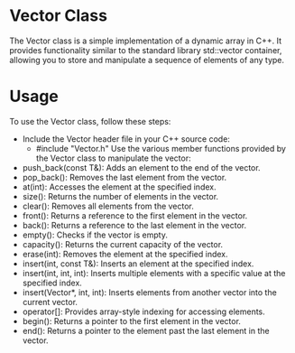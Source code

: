 # Vector Class
The Vector class is a simple implementation of a dynamic array in C++. It provides functionality similar to the standard library std::vector container, allowing you to store and manipulate a sequence of elements of any type.
# Usage
To use the Vector class, follow these steps:
- Include the Vector header file in your C++ source code:
  - #include "Vector.h"
Use the various member functions provided by the Vector class to manipulate the vector:
- push_back(const T&): Adds an element to the end of the vector.
- pop_back(): Removes the last element from the vector.
- at(int): Accesses the element at the specified index.
- size(): Returns the number of elements in the vector.
- clear(): Removes all elements from the vector.
- front(): Returns a reference to the first element in the vector.
- back(): Returns a reference to the last element in the vector.
- empty(): Checks if the vector is empty.
- capacity(): Returns the current capacity of the vector.
- erase(int): Removes the element at the specified index.
- insert(int, const T&): Inserts an element at the specified index.
- insert(int, int, int): Inserts multiple elements with a specific value at the specified index.
- insert(Vector*, int, int): Inserts elements from another vector into the current vector.
- operator[]: Provides array-style indexing for accessing elements.
- begin(): Returns a pointer to the first element in the vector.
- end(): Returns a pointer to the element past the last element in the vector.
